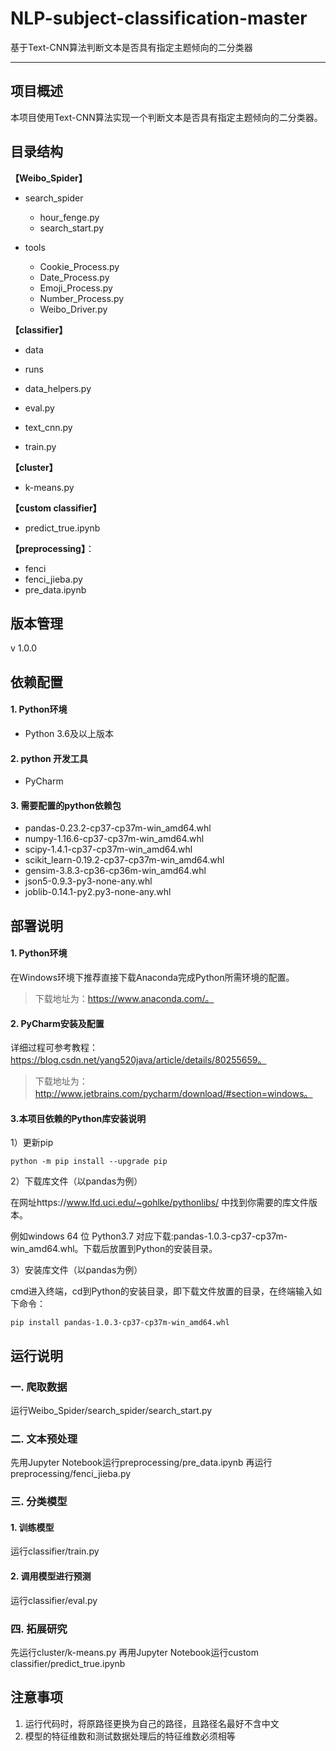 # NLP-subject-classification-master
基于Text-CNN算法判断文本是否具有指定主题倾向的二分类器


------


## 项目概述

本项目使用Text-CNN算法实现一个判断文本是否具有指定主题倾向的二分类器。



## 目录结构

**【Weibo_Spider】**

* search_spider

  * hour_fenge.py
  * search_start.py
    

* tools

  * Cookie_Process.py
  * Date_Process.py
  * Emoji_Process.py
  * Number_Process.py
  * Weibo_Driver.py
  

**【classifier】**

* data
  
* runs
  
* data_helpers.py
* eval.py
* text_cnn.py
* train.py


**【cluster】**


* k-means.py


**【custom classifier】**

* predict_true.ipynb


**【preprocessing】**：

* fenci
* fenci_jieba.py
* pre_data.ipynb



## 版本管理

v 1.0.0




## 依赖配置

#### 1. Python环境

- Python 3.6及以上版本


#### 2. python 开发工具

* PyCharm


#### 3. 需要配置的python依赖包

- pandas-0.23.2-cp37-cp37m-win_amd64.whl
- numpy-1.16.6-cp37-cp37m-win_amd64.whl
- scipy-1.4.1-cp37-cp37m-win_amd64.whl
- scikit_learn-0.19.2-cp37-cp37m-win_amd64.whl
- gensim-3.8.3-cp36-cp36m-win_amd64.whl
- json5-0.9.3-py3-none-any.whl
- joblib-0.14.1-py2.py3-none-any.whl
  


## 部署说明

#### 1. Python环境

在Windows环境下推荐直接下载Anaconda完成Python所需环境的配置。

> 下载地址为：https://www.anaconda.com/。

#### 2. PyCharm安装及配置

详细过程可参考教程：https://blog.csdn.net/yang520java/article/details/80255659。

> 下载地址为：http://www.jetbrains.com/pycharm/download/#section=windows。

#### 3.本项目依赖的Python库安装说明

1）更新pip

```
python -m pip install --upgrade pip
```

2）下载库文件（以pandas为例）

在网址https://www.lfd.uci.edu/~gohlke/pythonlibs/ 中找到你需要的库文件版本。

例如windows 64 位 Python3.7 对应下载:pandas-1.0.3-cp37-cp37m-win_amd64.whl。下载后放置到Python的安装目录。

3）安装库文件（以pandas为例）

cmd进入终端，cd到Python的安装目录，即下载文件放置的目录，在终端输入如下命令：

```
pip install pandas-1.0.3-cp37-cp37m-win_amd64.whl
```



## 运行说明
### 一.  爬取数据

运行Weibo_Spider/search_spider/search_start.py


### 二.  文本预处理

先用Jupyter Notebook运行preprocessing/pre_data.ipynb
再运行preprocessing/fenci_jieba.py


### 三.  分类模型

#### 1. 训练模型

运行classifier/train.py

#### 2. 调用模型进行预测

运行classifier/eval.py


### 四.  拓展研究

先运行cluster/k-means.py
再用Jupyter Notebook运行custom classifier/predict_true.ipynb

## 注意事项

1. 运行代码时，将原路径更换为自己的路径，且路径名最好不含中文
2. 模型的特征维数和测试数据处理后的特征维数必须相等



